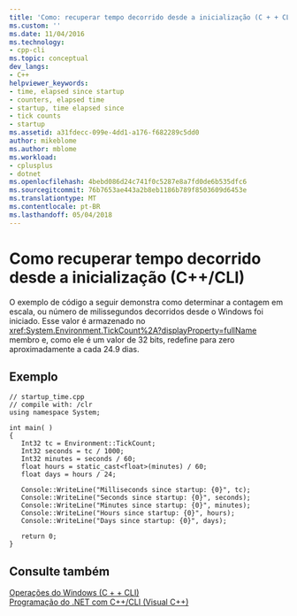 ```yaml
---
title: 'Como: recuperar tempo decorrido desde a inicialização (C + + CLI) | Microsoft Docs'
ms.custom: ''
ms.date: 11/04/2016
ms.technology:
- cpp-cli
ms.topic: conceptual
dev_langs:
- C++
helpviewer_keywords:
- time, elapsed since startup
- counters, elapsed time
- startup, time elapsed since
- tick counts
- startup
ms.assetid: a31fdecc-099e-4dd1-a176-f682289c5dd0
author: mikeblome
ms.author: mblome
ms.workload:
- cplusplus
- dotnet
ms.openlocfilehash: 4bebd086d24c741f0c5287e8a7fd0de6b535dfc6
ms.sourcegitcommit: 76b7653ae443a2b8eb1186b789f8503609d6453e
ms.translationtype: MT
ms.contentlocale: pt-BR
ms.lasthandoff: 05/04/2018
---
```

# <a name="how-to-retrieve-time-elapsed-since-startup-ccli"></a>Como recuperar tempo decorrido desde a inicialização (C++/CLI)
O exemplo de código a seguir demonstra como determinar a contagem em escala, ou número de milissegundos decorridos desde o Windows foi iniciado. Esse valor é armazenado no <xref:System.Environment.TickCount%2A?displayProperty=fullName> membro e, como ele é um valor de 32 bits, redefine para zero aproximadamente a cada 24.9 dias.  
  
## <a name="example"></a>Exemplo  
  
```  
// startup_time.cpp  
// compile with: /clr  
using namespace System;  
  
int main( )   
{  
   Int32 tc = Environment::TickCount;  
   Int32 seconds = tc / 1000;  
   Int32 minutes = seconds / 60;  
   float hours = static_cast<float>(minutes) / 60;  
   float days = hours / 24;  
  
   Console::WriteLine("Milliseconds since startup: {0}", tc);  
   Console::WriteLine("Seconds since startup: {0}", seconds);  
   Console::WriteLine("Minutes since startup: {0}", minutes);  
   Console::WriteLine("Hours since startup: {0}", hours);  
   Console::WriteLine("Days since startup: {0}", days);  
  
   return 0;  
}  
```  
  
## <a name="see-also"></a>Consulte também  
 [Operações do Windows (C + + CLI)](../dotnet/windows-operations-cpp-cli.md)   
 [Programação do .NET com C++/CLI (Visual C++)](../dotnet/dotnet-programming-with-cpp-cli-visual-cpp.md)